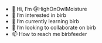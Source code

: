 - 👋 Hi, I’m @HighOnOwlMoisture
- 👀 I’m interested in birb
- 🌱 I’m currently learning birb
- 💞️ I’m looking to collaborate on birb
- 📫 How to reach me birbfeeder

<!---
HighOnOwlMoisture/HighOnOwlMoisture is a ✨ special ✨ repository because its `README.md` (this file) appears on your GitHub profile.
You can click the Preview link to take a look at your changes.
--->
